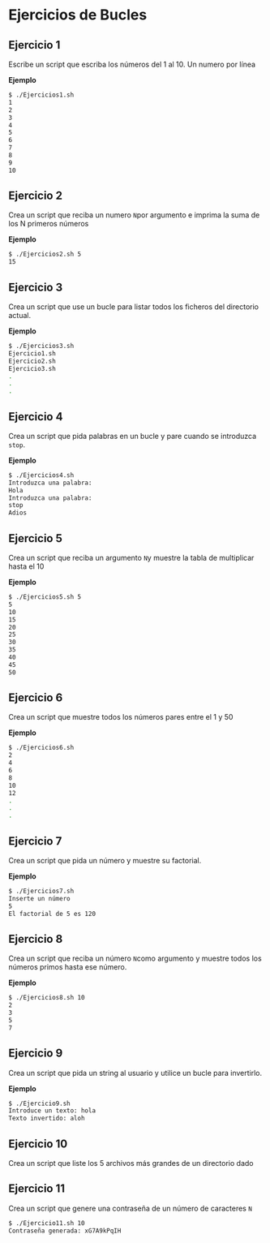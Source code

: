 # Ejercicios de Bucles

## Ejercicio 1
Escribe un script que escriba los números del 1 al 10. Un numero por línea

**Ejemplo**
````sh
$ ./Ejercicios1.sh
1
2
3
4
5
6
7
8
9
10
````

## Ejercicio 2
Crea un script que reciba un numero `N`por argumento e imprima la suma de los N primeros números

**Ejemplo**
````sh
$ ./Ejercicios2.sh 5
15
````

## Ejercicio 3
Crea un script que use un bucle para listar todos los ficheros del directorio actual.

**Ejemplo**
````sh
$ ./Ejercicios3.sh 
Ejercicio1.sh
Ejercicio2.sh
Ejercicio3.sh
.
.
.
````

## Ejercicio 4
Crea un script que pida palabras en un bucle y pare cuando se introduzca `stop`.

**Ejemplo**
````sh
$ ./Ejercicios4.sh 
Introduzca una palabra:
Hola
Introduzca una palabra:
stop
Adios
````

## Ejercicio 5
Crea un script que reciba un argumento `N`y muestre la tabla de multiplicar hasta el 10

**Ejemplo**
````sh
$ ./Ejercicios5.sh 5
5
10
15
20
25
30
35
40
45
50
````

## Ejercicio 6
Crea un script que muestre todos los números pares entre el 1 y 50

**Ejemplo**
````sh
$ ./Ejercicios6.sh 
2
4
6
8
10
12
.
.
.
````

## Ejercicio 7
Crea un script que pida un número y muestre su factorial.

**Ejemplo**
````sh
$ ./Ejercicios7.sh 
Inserte un número
5
El factorial de 5 es 120
````

## Ejercicio 8
Crea un script que reciba un número `N`como argumento y muestre todos los números primos hasta ese número.

**Ejemplo**
````sh
$ ./Ejercicios8.sh 10
2
3
5
7
````

## Ejercicio 9
Crea un script que pida un string al usuario y utilice un bucle para invertirlo.

**Ejemplo**
```bash
$ ./Ejercicio9.sh
Introduce un texto: hola
Texto invertido: aloh
```

## Ejercicio 10

Crea un script que liste los 5 archivos más grandes de un directorio dado

## Ejercicio 11

Crea un script que genere una contraseña de un número de caracteres `N`
```bash
$ ./Ejercicio11.sh 10
Contraseña generada: xG7A9kPqIH
```


